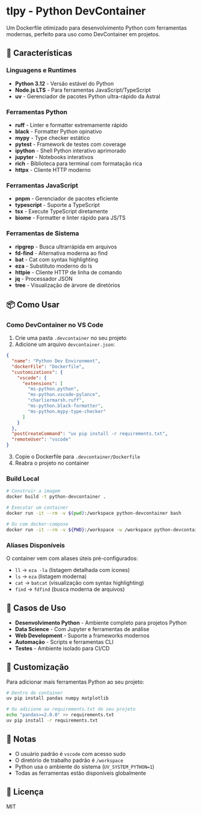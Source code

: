 # tlpy - Python DevContainer

Um Dockerfile otimizado para desenvolvimento Python com ferramentas modernas, perfeito para uso como DevContainer em projetos.

## 🚀 Características

### Linguagens e Runtimes
- **Python 3.12** - Versão estável do Python
- **Node.js LTS** - Para ferramentas JavaScript/TypeScript
- **uv** - Gerenciador de pacotes Python ultra-rápido da Astral

### Ferramentas Python
- **ruff** - Linter e formatter extremamente rápido
- **black** - Formatter Python opinativo
- **mypy** - Type checker estático
- **pytest** - Framework de testes com coverage
- **ipython** - Shell Python interativo aprimorado
- **jupyter** - Notebooks interativos
- **rich** - Biblioteca para terminal com formatação rica
- **httpx** - Cliente HTTP moderno

### Ferramentas JavaScript
- **pnpm** - Gerenciador de pacotes eficiente
- **typescript** - Suporte a TypeScript
- **tsx** - Execute TypeScript diretamente
- **biome** - Formatter e linter rápido para JS/TS

### Ferramentas de Sistema
- **ripgrep** - Busca ultrarrápida em arquivos
- **fd-find** - Alternativa moderna ao find
- **bat** - Cat com syntax highlighting
- **eza** - Substituto moderno do ls
- **httpie** - Cliente HTTP de linha de comando
- **jq** - Processador JSON
- **tree** - Visualização de árvore de diretórios

## 📦 Como Usar

### Como DevContainer no VS Code

1. Crie uma pasta `.devcontainer` no seu projeto
2. Adicione um arquivo `devcontainer.json`:

```json
{
  "name": "Python Dev Environment",
  "dockerFile": "Dockerfile",
  "customizations": {
    "vscode": {
      "extensions": [
        "ms-python.python",
        "ms-python.vscode-pylance",
        "charliermarsh.ruff",
        "ms-python.black-formatter",
        "ms-python.mypy-type-checker"
      ]
    }
  },
  "postCreateCommand": "uv pip install -r requirements.txt",
  "remoteUser": "vscode"
}
```

3. Copie o Dockerfile para `.devcontainer/Dockerfile`
4. Reabra o projeto no container

### Build Local

```bash
# Construir a imagem
docker build -t python-devcontainer .

# Executar um container
docker run -it --rm -v $(pwd):/workspace python-devcontainer bash

# Ou com docker-compose
docker run -it --rm -v ${PWD}:/workspace -w /workspace python-devcontainer bash
```

### Aliases Disponíveis

O container vem com aliases úteis pré-configurados:

- `ll` → `eza -la` (listagem detalhada com ícones)
- `ls` → `eza` (listagem moderna)
- `cat` → `batcat` (visualização com syntax highlighting)
- `find` → `fdfind` (busca moderna de arquivos)

## 🎯 Casos de Uso

- **Desenvolvimento Python** - Ambiente completo para projetos Python
- **Data Science** - Com Jupyter e ferramentas de análise
- **Web Development** - Suporte a frameworks modernos
- **Automação** - Scripts e ferramentas CLI
- **Testes** - Ambiente isolado para CI/CD

## 🔧 Customização

Para adicionar mais ferramentas Python ao seu projeto:

```bash
# Dentro do container
uv pip install pandas numpy matplotlib

# Ou adicione ao requirements.txt do seu projeto
echo "pandas>=2.0.0" >> requirements.txt
uv pip install -r requirements.txt
```

## 📝 Notas

- O usuário padrão é `vscode` com acesso sudo
- O diretório de trabalho padrão é `/workspace`
- Python usa o ambiente do sistema (`UV_SYSTEM_PYTHON=1`)
- Todas as ferramentas estão disponíveis globalmente

## 📄 Licença

MIT